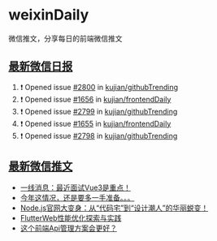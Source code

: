 # weixinDaily
微信推文，分享每日的前端微信推文

## [最新微信日报](https://github.com/kujian/weixinDaily/issues)

<!--START_SECTION:activity-->
1. ❗ Opened issue [#2800](https://github.com/kujian/githubTrending/issues/2800) in [kujian/githubTrending](https://github.com/kujian/githubTrending)
2. ❗ Opened issue [#1656](https://github.com/kujian/frontendDaily/issues/1656) in [kujian/frontendDaily](https://github.com/kujian/frontendDaily)
3. ❗ Opened issue [#2799](https://github.com/kujian/githubTrending/issues/2799) in [kujian/githubTrending](https://github.com/kujian/githubTrending)
4. ❗ Opened issue [#1655](https://github.com/kujian/frontendDaily/issues/1655) in [kujian/frontendDaily](https://github.com/kujian/frontendDaily)
5. ❗ Opened issue [#2798](https://github.com/kujian/githubTrending/issues/2798) in [kujian/githubTrending](https://github.com/kujian/githubTrending)
<!--END_SECTION:activity-->


## [最新微信推文](https://weixin.qdkfweb.cn/)

<!-- BLOG-POST-LIST:START -->
- [一线消息：最近面试Vue3是重点！](https://weixin.qdkfweb.cn/40950.html)
- [今年这情况，还是要多一手准备。。。](https://weixin.qdkfweb.cn/40958.html)
- [Node.js官网大变身：从“代码宅”到“设计潮人”的华丽蜕变！](https://weixin.qdkfweb.cn/40929.html)
- [FlutterWeb性能优化探索与实践](https://weixin.qdkfweb.cn/40930.html)
- [这个前端Api管理方案会更好？](https://weixin.qdkfweb.cn/40940.html)
<!-- BLOG-POST-LIST:END -->
